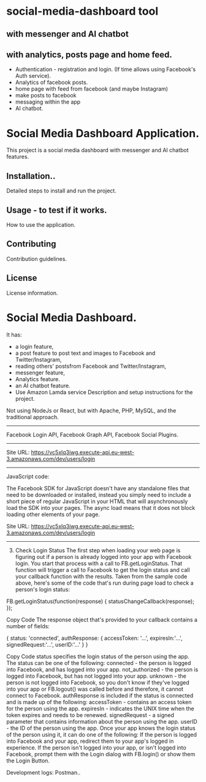 # social-media-dashboard tool
## with messenger and AI chatbot
## with analytics, posts page and home feed.

- Authentication - registration and login. (If time allows using Facebook's Auth service).
- Analytics of facebook posts.
- home page with feed from facebook (and maybe Instagram)
- make posts to facebook
- messaging within the app
- AI chatbot.

# Social Media Dashboard Application.
This project is a social media dashboard with messenger and AI chatbot features.

## Installation..
Detailed steps to install and run the project.

## Usage - to test if it works.
How to use the application.

## Contributing
Contribution guidelines.

## License
License information.

# Social Media Dashboard.
It has: 
- a login feature, 
- a post feature to post text and images to Facebook and Twitter/Instagram, 
- reading others' postsfrom Facebook and Twitter/Instagram, 
- messenger feature, 
- Analytics feature.  
- an AI chatbot feature.
- Use Amazon Lamda service
Description and setup instructions for the project.

Not using NodeJs or React, but with Apache, PHP, MySQL, and the traditional approach.


------------------------------------------------------------------------------

Facebook Login API, Facebook Graph API, Facebook Social Plugins.

--------------------------------------------------------

Site URL: https://vc5xlq3iwg.execute-api.eu-west-3.amazonaws.com/dev/users/login

---------------------

JavaScript code:

The Facebook SDK for JavaScript doesn't have any standalone files that need to be downloaded or installed, instead you simply need to include a short piece of regular JavaScript in your HTML that will asynchronously load the SDK into your pages. The async load means that it does not block loading other elements of your page.


<script>
  window.fbAsyncInit = function() {
    FB.init({
      appId      : '{your-app-id}',
      cookie     : true,
      xfbml      : true,
      version    : '{api-version}'
    });
      
    FB.AppEvents.logPageView();   
      
  };

  (function(d, s, id){
     var js, fjs = d.getElementsByTagName(s)[0];
     if (d.getElementById(id)) {return;}
     js = d.createElement(s); js.id = id;
     js.src = "https://connect.facebook.net/en_US/sdk.js";
     fjs.parentNode.insertBefore(js, fjs);
   }(document, 'script', 'facebook-jssdk'));
</script>

Site URL: https://vc5xlq3iwg.execute-api.eu-west-3.amazonaws.com/dev/users/login

-----------------------------------------------

3. Check Login Status
The first step when loading your web page is figuring out if a person is already logged into your app with Facebook login. You start that process with a call to FB.getLoginStatus. That function will trigger a call to Facebook to get the login status and call your callback function with the results.
Taken from the sample code above, here's some of the code that's run during page load to check a person's login status:

FB.getLoginStatus(function(response) {
    statusChangeCallback(response);
});

Copy Code
The response object that's provided to your callback contains a number of fields:


{
    status: 'connected',
    authResponse: {
        accessToken: '...',
        expiresIn:'...',
        signedRequest:'...',
        userID:'...'
    }
}


Copy Code
status specifies the login status of the person using the app. The status can be one of the following:
connected - the person is logged into Facebook, and has logged into your app.
not_authorized - the person is logged into Facebook, but has not logged into your app.
unknown - the person is not logged into Facebook, so you don't know if they've logged into your app or FB.logout() was called before and therefore, it cannot connect to Facebook.
authResponse is included if the status is connected and is made up of the following:
accessToken - contains an access token for the person using the app.
expiresIn - indicates the UNIX time when the token expires and needs to be renewed.
signedRequest - a signed parameter that contains information about the person using the app.
userID - the ID of the person using the app.
Once your app knows the login status of the person using it, it can do one of the following:
If the person is logged into Facebook and your app, redirect them to your app's logged in experience.
If the person isn't logged into your app, or isn't logged into Facebook, prompt them with the Login dialog with FB.login() or show them the Login Button.







Development logs: Postman..
